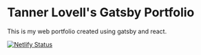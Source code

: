 # Tanner Lovell's Gatsby Portfolio
This is my web portfolio created using gatsby and react.

[![Netlify Status](https://api.netlify.com/api/v1/badges/d1a5777f-0c1e-43f7-a0dc-1c02b69421f6/deploy-status)](https://app.netlify.com/sites/elegant-mestorf-8f3fec/deploys)